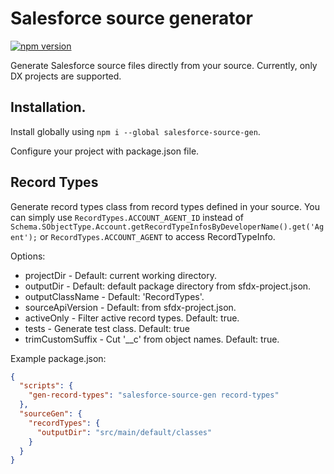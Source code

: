 # Salesforce source generator

[![npm version](https://badge.fury.io/js/salesforce-source-gen.svg)](https://badge.fury.io/js/salesforce-source-gen)

Generate Salesforce source files directly from your source.
Currently, only DX projects are supported.

## Installation.
Install globally using `npm i --global salesforce-source-gen`.

Configure your project with package.json file.

## Record Types
Generate record types class from record types defined in your source.
You can simply use `RecordTypes.ACCOUNT_AGENT_ID`
instead of `Schema.SObjectType.Account.getRecordTypeInfosByDeveloperName().get('Agent');`
or `RecordTypes.ACCOUNT_AGENT` to access RecordTypeInfo.

Options:
* projectDir - Default: current working directory.
* outputDir - Default: default package directory from sfdx-project.json.
* outputClassName - Default: 'RecordTypes'.
* sourceApiVersion - Default: from sfdx-project.json.
* activeOnly - Filter active record types. Default: true.
* tests - Generate test class. Default: true
* trimCustomSuffix - Cut '__c' from object names. Default: true.

Example package.json:
```json
{
  "scripts": {
    "gen-record-types": "salesforce-source-gen record-types"
  },
  "sourceGen": {
    "recordTypes": {
      "outputDir": "src/main/default/classes"
    }
  }
}
```

